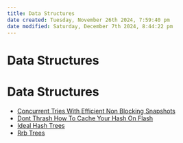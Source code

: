 ```yaml
---
title: Data Structures
date created: Tuesday, November 26th 2024, 7:59:40 pm
date modified: Saturday, December 7th 2024, 8:44:22 pm
---
```


# Data Structures

# Data Structures

- [Concurrent Tries With Efficient Non Blocking Snapshots](concurrent-tries-with-efficient-non-blocking-snapshots.md)
- [Dont Thrash How To Cache Your Hash On Flash](dont-thrash-how-to-cache-your-hash-on-flash.md)
- [Ideal Hash Trees](ideal-hash-trees.md)
- [Rrb Trees](rrb-trees.md)
